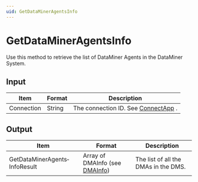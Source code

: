 ```yaml
---
uid: GetDataMinerAgentsInfo
---
```


# GetDataMinerAgentsInfo

Use this method to retrieve the list of DataMiner Agents in the DataMiner System.

## Input

| Item       | Format | Description                                          |
|------------|--------|------------------------------------------------------|
| Connection | String | The connection ID. See [ConnectApp](xref:ConnectApp) . |

## Output

| Item                          | Format                                                                | Description                          |
|-------------------------------|-----------------------------------------------------------------------|--------------------------------------|
| GetDataMinerAgents­InfoResult | Array of DMAInfo (see [DMAInfo](xref:DMAInfo)) | The list of all the DMAs in the DMS. |

